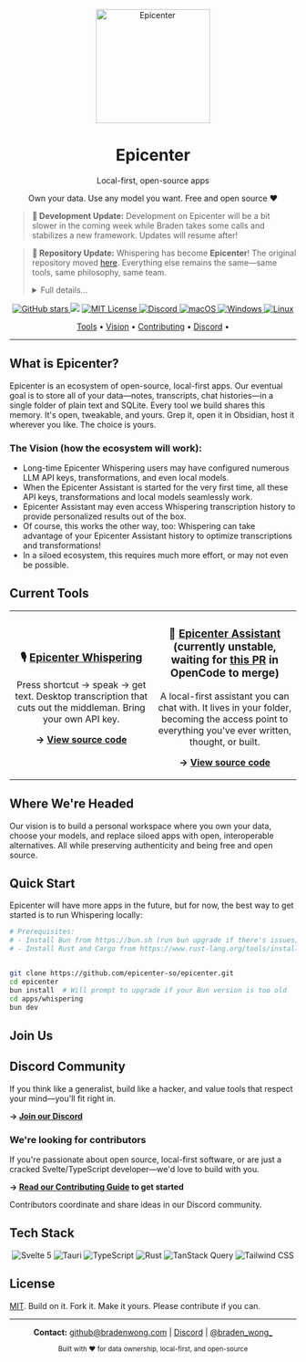 <p align="center">
  <a href="https://epicenter.so">
    <img width="200" src="https://github.com/user-attachments/assets/9e210c52-2740-43b6-af3f-e6eaf4b5c397" alt="Epicenter">
  </a>
  <h1 align="center">Epicenter</h1>
  <p align="center">Local-first, open-source apps</p>
  <p align="center">Own your data. Use any model you want. Free and open source ❤️</p>
</p>

> **🚧 Development Update:** Development on Epicenter will be a bit slower in the coming week while Braden takes some calls and stabilizes a new framework. Updates will resume after!

> **📢 Repository Update:** Whispering has become **Epicenter**! The original repository moved [here](https://github.com/epicenter-so/epicenter/tree/main/apps/whispering). Everything else remains the same—same tools, same philosophy, same team.
>
> <details>
> <summary> Full details...
> </summary>
>
> - Whispering's evolution beyond transcription required changes to the repository's structure and branding.
> - Everything else remains the same—same tools, same philosophy, same team.
> - The original app lives on as [*Epicenter Whispering*](https://github.com/epicenter-so/epicenter/tree/main/apps/whispering), keeping a tight focus on transcription.
> - This makes room for standalone apps with complementary, but non-transcription-related features (like [*Epicenter Assistant*](https://github.com/epicenter-so/epicenter/tree/main/apps/sh)).
> - The new [root](https://github.com/epicenter-so/epicenter/) of the Epicenter repository contains common files supporting all the apps in the ecosystem.
> - Note: the old URL [github.com/braden-w/whispering](https://github.com/braden-w/whispering) is now just a thin placeholder redirecting to this rebranded repository.  
>
> </details>

<p align="center">
  <!-- GitHub Stars Badge -->
  <a href="https://github.com/epicenter-so/epicenter" target="_blank">
    <img alt="GitHub stars" src="https://img.shields.io/github/stars/epicenter-so/epicenter?style=flat-square" />
  </a>
  <!-- Latest Version Badge -->
  <img src="https://img.shields.io/github/v/release/epicenter-so/epicenter?style=flat-square&label=Latest%20Version&color=brightgreen" />
  <!-- License Badge -->
  <a href="LICENSE" target="_blank">
    <img alt="MIT License" src="https://img.shields.io/github/license/epicenter-so/epicenter.svg?style=flat-square" />
  </a>
  <!-- Discord Badge -->
  <a href="https://go.epicenter.so/discord" target="_blank">
    <img alt="Discord" src="https://img.shields.io/badge/Discord-Join%20us-5865F2?style=flat-square&logo=discord&logoColor=white" />
  </a>
  <!-- Platform Support Badges -->
  <a href="https://github.com/epicenter-so/epicenter/releases" target="_blank">
    <img alt="macOS" src="https://img.shields.io/badge/-macOS-black?style=flat-square&logo=apple&logoColor=white" />
  </a>
  <a href="https://github.com/epicenter-so/epicenter/releases" target="_blank">
    <img alt="Windows" src="https://img.shields.io/badge/-Windows-blue?style=flat-square&logo=windows&logoColor=white" />
  </a>
  <a href="https://github.com/epicenter-so/epicenter/releases" target="_blank">
    <img alt="Linux" src="https://img.shields.io/badge/-Linux-yellow?style=flat-square&logo=linux&logoColor=white" />
  </a>
</p>

<p align="center">
  <a href="#current-tools">Tools</a> •
  <a href="#where-were-headed">Vision</a> •
  <a href="#join-us">Contributing</a> •
  <a href="https://go.epicenter.so/discord">Discord</a> •
</p>

---

## What is Epicenter?

Epicenter is an ecosystem of open-source, local-first apps. Our eventual goal is to store all of your data—notes, transcripts, chat histories—in a single folder of plain text and SQLite. Every tool we build shares this memory. It's open, tweakable, and yours. Grep it, open it in Obsidian, host it wherever you like. The choice is yours.

### The Vision (how the ecosystem will work):

- Long-time Epicenter Whispering users may have configured numerous LLM API keys, transformations, and even local models.
- When the Epicenter Assistant is started for the very first time, all these API keys, transformations and local models seamlessly work.
- Epicenter Assistant may even access Whispering transcription history to provide personalized results out of the box.
- Of course, this works the other way, too: Whispering can take advantage of your Epicenter Assistant history to optimize transcriptions and transformations!
- In a siloed ecosystem, this requires much more effort, or may not even be possible.

## Current Tools

<table>
  <tr>
    <td align="center" width="50%">
      <h3>🎙️ <a href="https://github.com/epicenter-so/epicenter/tree/main/apps/whispering">Epicenter Whispering</a></h3>
      <p>Press shortcut → speak → get text. Desktop transcription that cuts out the middleman. Bring your own API key.</p>
      <p><strong>→ <a href="https://github.com/epicenter-so/epicenter/tree/main/apps/whispering">View source code</a></strong></p>
    </td>
    <td align="center" width="50%">
      <h3>
        🤖 <a href="https://github.com/epicenter-so/epicenter/tree/main/apps/sh">Epicenter Assistant</a>
        (currently unstable, waiting for 
        <a href="https://github.com/sst/opencode/pull/1218">this PR</a> in OpenCode to merge)
      </h3>
      <p>A local-first assistant you can chat with. It lives in your folder, becoming the access point to everything you've ever written, thought, or built.</p>
      <p><strong>→ <a href="https://github.com/epicenter-so/epicenter/tree/main/apps/sh">View source code</a></strong></p>
    </td>
  </tr>
</table>

## Where We're Headed

Our vision is to build a personal workspace where you own your data, choose your models, and replace siloed apps with open, interoperable alternatives. All while preserving authenticity and being free and open source.


## Quick Start

Epicenter will have more apps in the future, but for now, the best way to get started is to run Whispering locally:

```bash
# Prerequisites: 
# - Install Bun from https://bun.sh (run bun upgrade if there's issues)
# - Install Rust and Cargo from https://www.rust-lang.org/tools/install (brew install rustup)


git clone https://github.com/epicenter-so/epicenter.git
cd epicenter
bun install  # Will prompt to upgrade if your Bun version is too old
cd apps/whispering
bun dev
```

## Join Us

## Discord Community

If you think like a generalist, build like a hacker, and value tools that respect your mind—you'll fit right in.

**→ [Join our Discord](https://go.epicenter.so/discord)**

### We're looking for contributors

If you're passionate about open source, local-first software, or are just a cracked Svelte/TypeScript developer—we'd love to build with you.

**→ [Read our Contributing Guide](CONTRIBUTING.md) to get started**

Contributors coordinate and share ideas in our Discord community.

## Tech Stack

<p align="center">
  <img alt="Svelte 5" src="https://img.shields.io/badge/-Svelte%205-orange?style=flat-square&logo=svelte&logoColor=white" />
  <img alt="Tauri" src="https://img.shields.io/badge/-Tauri-blue?style=flat-square&logo=tauri&logoColor=white" />
  <img alt="TypeScript" src="https://img.shields.io/badge/-TypeScript-blue?style=flat-square&logo=typescript&logoColor=white" />
  <img alt="Rust" src="https://img.shields.io/badge/-Rust-orange?style=flat-square&logo=rust&logoColor=white" />
  <img alt="TanStack Query" src="https://img.shields.io/badge/-TanStack%20Query-red?style=flat-square&logo=react-query&logoColor=white" />
  <img alt="Tailwind CSS" src="https://img.shields.io/badge/-Tailwind%20CSS-38B2AC?style=flat-square&logo=tailwind-css&logoColor=white" />
</p>

## License

[MIT](LICENSE). Build on it. Fork it. Make it yours. Please contribute if you can.

---

<p align="center">
  <strong>Contact:</strong> <a href="mailto:github@bradenwong.com">github@bradenwong.com</a> | <a href="https://go.epicenter.so/discord">Discord</a> | <a href="https://twitter.com/braden_wong_">@braden_wong_</a>
</p>

<p align="center">
  <sub>Built with ❤️ for data ownership, local-first, and open-source</sub>
</p>
